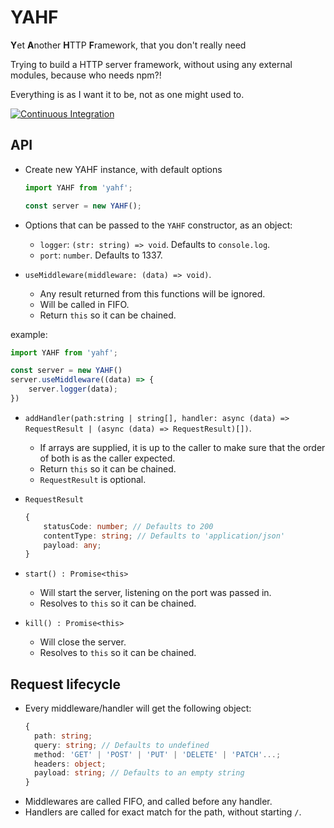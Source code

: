 # YAHF
**Y**et **A**nother **H**TTP **F**ramework, that you don't really need

Trying to build a HTTP server framework, without using any external modules, because who needs npm?!

Everything is as I want it to be, not as one might used to.

[![Continuous Integration](https://github.com/assapir/yahf/actions/workflows/ci.yml/badge.svg?branch=main)](https://github.com/assapir/yahf/actions/workflows/ci.yml)

## API

* Create new YAHF instance, with default options
  ```javascript
  import YAHF from 'yahf';

  const server = new YAHF();
  ```

* Options that can be passed to the `YAHF` constructor, as an object:
  * `logger`: `(str: string) => void`. Defaults to `console.log`.
  * `port`: `number`. Defaults to 1337.

* `useMiddleware(middleware: (data) => void)`.
  * Any result returned from this functions will be ignored.
  * Will be called in FIFO.
  * Return `this` so it can be chained.

example:
  ```javascript
  import YAHF from 'yahf';

  const server = new YAHF()
  server.useMiddleware((data) => {
      server.logger(data);
  })
  ```

* `addHandler(path:string | string[], handler: async (data) => RequestResult | (async (data) => RequestResult)[])`.
  * If arrays are supplied, it is up to the caller to make sure that the order of both is as the caller expected.
  * Return `this` so it can be chained.
  * `RequestResult` is optional.

* `RequestResult`
  ```typescript
  {
      statusCode: number; // Defaults to 200
      contentType: string; // Defaults to 'application/json'
      payload: any;
  }
  ```

* `start() : Promise<this>`
  * Will start the server, listening on the port was passed in.
  * Resolves to `this` so it can be chained.

* `kill() : Promise<this>`
  * Will close the server.
  * Resolves to `this` so it can be chained.

## Request lifecycle
* Every middleware/handler will get the following object:
  ```typescript
  {
    path: string;
    query: string; // Defaults to undefined
    method: 'GET' | 'POST' | 'PUT' | 'DELETE' | 'PATCH'...;
    headers: object;
    payload: string; // Defaults to an empty string
  }
  ```
* Middlewares are called FIFO, and called before any handler.
* Handlers are called for exact match for the path, without starting `/`.

